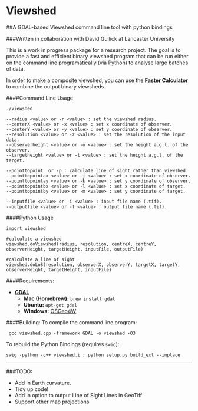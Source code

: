 # Viewshed
##A GDAL-based Viewshed command line tool with python bindings

###Written in collaboration with David Gullick at Lancaster University

This is a work in progress package for a research project. The goal is to provide a fast and efficient binary viewshed program that can be run either on the command line programatically (via Python) to analyse large batches of data.

In order to make a composite viewshed, you can use the [**Faster Calculator**](https://github.com/jonnyhuck/FasterCalculator) to combine the output binary viewsheds.

####Command Line Usage

```
./viewshed

--radius <value> or -r <value> : set the viewshed radius.
--centerX <value> or -x <value> : set x coordinate of observer.
--centerY <value> or -y <value> : set y coordinate of observer.
--resolution <value> or -z <value> : set the resolution of the input data.
--observerheight <value> or -o <value> : set the height a.g.l. of the observer.
--targetheight <value> or -t <value> : set the height a.g.l. of the target.

--pointtopoint  or -p : calculate line of sight rather than viewshed 
--pointtopointax <value> or -j <value> : set x coordinate of observer.
--pointtopointay <value> or -k <value> : set y coordinate of observer.
--pointtopointbx <value> or -l <value> : set x coordinate of target.
--pointtopointby <value> or -m <value> : set y coordinate of target.

--inputfile <value> or -i <value> : input file name (.tif).
--outputfile <value> or -f <value> : output file name (.tif).

```


####Python Usage

```
import viewshed

#calculate a viewshed
viewshed.doViewshed(radius, resolution, centreX, centreY, observerHeight, targetHeight, inputFile, outputFile)

#calculate a line of sight
viewshed.doLoS(resolution, observerX, observerY, targetX, targetY, observerHeight, targetHeight, inputFile)
```

####Requirements:
* [**GDAL**](http://www.gdal.org/)
	* **Mac (Homebrew):** `brew install gdal`
	* **Ubuntu:** `apt-get gdal`
	* **Windows:** [OSGeo4W](https://trac.osgeo.org/osgeo4w)

####Building:
To compile the command line program:

```
 gcc viewshed.cpp -framework GDAL -o viewshed -O3
```

To rebuild the Python Bindings (requires `swig`):

```
swig -python -c++ viewshed.i ; python setup.py build_ext --inplace
```
---
###TODO:
* Add in Earth curvature.
* Tidy up code!
* Add in option to output Line of Sight Lines in GeoTiff
* Support other map projections